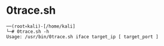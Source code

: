 # 0trace.sh

```shell
──(root💀kali)-[/home/kali]
└─# 0trace.sh -h
Usage: /usr/bin/0trace.sh iface target_ip [ target_port ]
```

